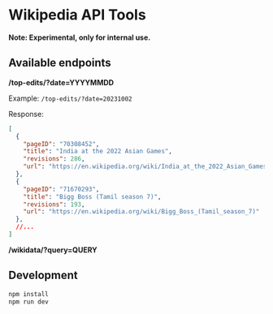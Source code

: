 # Wikipedia API Tools

**Note: Experimental, only for internal use.**

## Available endpoints

**/top-edits/?date=YYYYMMDD**

Example: `/top-edits/?date=20231002`

Response:

```json
[
  {
    "pageID": "70308452",
    "title": "India at the 2022 Asian Games",
    "revisions": 286,
    "url": "https://en.wikipedia.org/wiki/India_at_the_2022_Asian_Games"
  },
  {
    "pageID": "71670293",
    "title": "Bigg Boss (Tamil season 7)",
    "revisions": 193,
    "url": "https://en.wikipedia.org/wiki/Bigg_Boss_(Tamil_season_7)"
  },
  //...
]
```

**/wikidata/?query=QUERY**


## Development

```sh
npm install
npm run dev
```
